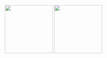 <div align="center">
		
<!-- ![Anurag's GitHub stats] -->
<img height="155em" src="https://github-readme-stats.vercel.app/api?username=irbds&count_private=true&show_icons=true&theme=github_dark">
<!-- ![Top Langs] -->
<img height="155em" src="https://github-readme-stats.vercel.app/api/top-langs/?username=irbds&langs_count=6&layout=compact&theme=github_dark">
</div>
<!-- (https://github.com/anuraghazra/github-readme-stats) -->
